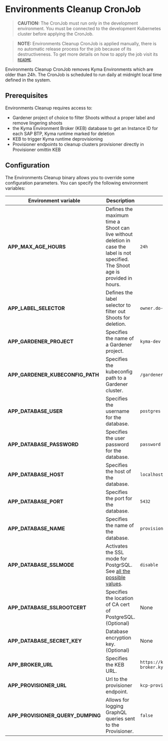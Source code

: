 # Environments Cleanup CronJob

>**CAUTION:** The CronJob must run only in the development environment. You must be connected to the development Kubernetes cluster before applying the CronJob.

>**NOTE:** Environments Cleanup CronJob is applied manually, there is no automatic release process for the job because of its destructiveness. To get more details on how to apply the job visit its [`README`](../../utils/kyma-environments-cleanup-job/README.md). 

Environments Cleanup CronJob removes Kyma Environments which are older than 24h. The CronJob is scheduled to run daily at midnight local time defined in the system.

## Prerequisites

Environments Cleanup requires access to:
- Gardener project of choice to filter Shoots without a proper label and remove lingering shoots
- the Kyma Environment Broker (KEB) database to get an Instance ID for each SAP BTP, Kyma runtime marked for deletion
- KEB to trigger Kyma runtime deprovisioning
- Provisioner endpoints to cleanup clusters provisioner directly in Provisioner omittin KEB

## Configuration

The Environments Cleanup binary allows you to override some configuration parameters. You can specify the following environment variables:

| Environment variable | Description | Default value |
|---|---|---|
| **APP_MAX_AGE_HOURS** | Defines the maximum time a Shoot can live without deletion in case the label is not specified. The Shoot age is provided in hours. | `24h` |
| **APP_LABEL_SELECTOR** | Defines the label selector to filter out Shoots for deletion. | `owner.do-not-delete!=true` |
| **APP_GARDENER_PROJECT** | Specifies the name of a Gardener project. | `kyma-dev` |
| **APP_GARDENER_KUBECONFIG_PATH**  | Specifies the kubeconfig path to a Gardener cluster.  | `/gardener/kubeconfig/kubeconfig`  |
| **APP_DATABASE_USER** | Specifies the username for the database. | `postgres` |
| **APP_DATABASE_PASSWORD** | Specifies the user password for the database. | `password` |
| **APP_DATABASE_HOST** | Specifies the host of the database. | `localhost` |
| **APP_DATABASE_PORT** | Specifies the port for the database. | `5432` |
| **APP_DATABASE_NAME** | Specifies the name of the database. | `provisioner` |
| **APP_DATABASE_SSLMODE** | Activates the SSL mode for PostgrSQL. See [all the possible values](https://www.postgresql.org/docs/9.1/libpq-ssl.html).  | `disable`|
| **APP_DATABASE_SSLROOTCERT** | Specifies the location of CA cert of PostgreSQL. (Optional)  | None |
| **APP_DATABASE_SECRET_KEY** | Database encryption key. (Optional) | None |
| **APP_BROKER_URL**  | Specifies the KEB URL. | `https://kyma-env-broker.kyma.local` |
| **APP_PROVISIONER_URL** | Url to the provisioner endpoint. | `kcp-provisioner:3000` | 
| **APP_PROVISIONER_QUERY_DUMPING** | Allows for logging GraphQL queries sent to the Provisioner. | `false` |
